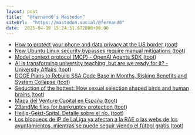 ```yaml
---
layout: post
title:  "@fernand0's Mastodon"
siteUrl:  "https://mastodon.social/@fernand0"
date:  2025-04-10 15:24:31.672000+00:00
---
```

*  [How to protect your phone and data privacy at the US border ](https://www.theguardian.com/technology/2025/mar/26/phone-search-privacy-us-border-immigratio) ([toot](https://mastodon.social/@fernand0/114314357746556396))
*  [New Ubuntu Linux security bypasses require manual mitigations ](https://www.bleepingcomputer.com/news/security/new-ubuntu-linux-security-bypasses-require-manual-mitigations) ([toot](https://mastodon.social/@fernand0/114314182930668506))
*  [Model context protocol (MCP) - OpenAI Agents SDK ](https://openai.github.io/openai-agents-python/mcp) ([toot](https://mastodon.social/@fernand0/114313988200511764))
*  [AI is transforming university teaching, but are we ready for it? - University Affairs ](https://universityaffairs.ca/opinion/ai-is-transforming-university-teaching-but-are-we-ready-for-it) ([toot](https://mastodon.social/@fernand0/114313712046653294))
*  [DOGE Plans to Rebuild SSA Code Base in Months, Risking Benefits and System Collapse ](https://www.wired.com/story/doge-rebuild-social-security-administration-cobol-benefits) ([toot](https://mastodon.social/@fernand0/114313377062276848))
*  [Seduction of the hottest: How sexual selection shaped birds and human brains ](https://bigthink.com/life/how-sexual-selection-shaped-birds-and-human-brains) ([toot](https://mastodon.social/@fernand0/114313129553065701))
*  [Mapa del Venture Capital en España ](https://elreferente.es/actualidad/mapa-del-venture-capital-en-espana-tendencias-fondos-mas-activos-y-sectores-en-crecimiento) ([toot](https://mastodon.social/@fernand0/114312891319157108))
*  [23andMe files for bankruptcy protection ](https://www.bbc.com/news/articles/c9q4r9xy9wr) ([toot](https://mastodon.social/@fernand0/114312649309340590))
*  [Heilig-Geist-Spital. Detalle sobre el río. ](https://www.flickr.com/photos/fernand0/54400542094) ([toot](https://mastodon.social/@fernand0/114311144345405671))
*  [Los bloqueos de IP de LaLiga ya afectan a la RAE o las webs de los ayuntamientos, mientras se puede seguir viendo el fútbol gratis ](https://www.genbeta.com/actualidad/bloqueos-ip-laliga-afectan-a-rae-webs-ayuntamientos-se-puede-seguir-viendo-futbol-grati) ([toot](https://mastodon.social/@fernand0/114310983178246808))
